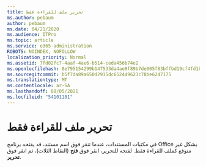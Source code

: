 ```yaml
---
title: تحرير ملف للقراءة فقط
ms.author: pebaum
author: pebaum
ms.date: 04/21/2020
ms.audience: ITPro
ms.topic: article
ms.service: o365-administration
ROBOTS: NOINDEX, NOFOLLOW
localization_priority: Normal
ms.assetid: 7fd02fc7-4aaf-4ae6-b514-ceda456b74e2
ms.openlocfilehash: 8e795154299b147533da4ae0f89b7de005f83bffbd19cf4fd1b03c0d16d5598c
ms.sourcegitcommit: b5f7da89a650d2915dc652449623c78be6247175
ms.translationtype: MT
ms.contentlocale: ar-SA
ms.lasthandoff: 08/05/2021
ms.locfileid: "54101181"
---
```

# <a name="edit-a-read-only-file"></a>تحرير ملف للقراءة فقط

في مكتبات المستندات، عندما تنقر فوق اسم مستند، قد يفتحه برنامج Office بشكل غير متوقع كملف للقراءة فقط. لفتحه للتحرير، انقر فوق **فتح** (النقاط الثلاث)، ثم انقر فوق **تحرير.**
  

